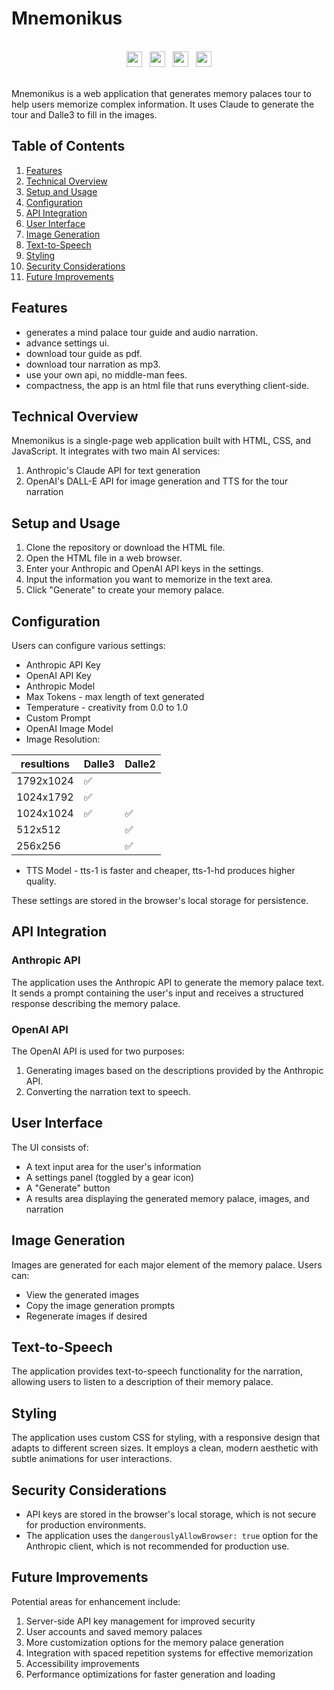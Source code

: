 # Mnemonikus

<br>
<div align="center">
  <img/ src="https://github.com/user-attachments/assets/2ca621b7-7002-4004-8d39-c14958c7d741" height="25">&nbsp;&nbsp;
  <img/ src="https://github.com/user-attachments/assets/3cd1ab55-deda-4cdd-a21e-951d91bf3231" height="25">&nbsp;&nbsp;
  <img/ src="https://github.com/user-attachments/assets/1c6b002f-cfbb-4564-b4a2-563563de1735" height="25">&nbsp;&nbsp;
  <img/ src="https://github.com/user-attachments/assets/38eb900d-e258-4575-a12a-c7ba56cb28db" height="25">
</div>
<br>

Mnemonikus is a web application that generates memory palaces tour to help users memorize complex information. It uses Claude to generate the tour and Dalle3 to fill in the images.

## Table of Contents

1. [Features](#features)
2. [Technical Overview](#technical-overview)
3. [Setup and Usage](#setup-and-usage)
4. [Configuration](#configuration)
5. [API Integration](#api-integration)
6. [User Interface](#user-interface)
7. [Image Generation](#image-generation)
8. [Text-to-Speech](#text-to-speech)
9. [Styling](#styling)
10. [Security Considerations](#security-considerations)
11. [Future Improvements](#future-improvements)

## Features

- generates a mind palace tour guide and audio narration.
- advance settings ui.
- download tour guide as pdf.
- download tour narration as mp3.
- use your own api, no middle-man fees.
- compactness, the app is an html file that runs everything client-side.

## Technical Overview

Mnemonikus is a single-page web application built with HTML, CSS, and JavaScript. It integrates with two main AI services:

1. Anthropic's Claude API for text generation
2. OpenAI's DALL-E API for image generation and TTS for the tour narration

## Setup and Usage

1. Clone the repository or download the HTML file.
2. Open the HTML file in a web browser.
3. Enter your Anthropic and OpenAI API keys in the settings.
4. Input the information you want to memorize in the text area.
5. Click "Generate" to create your memory palace.

## Configuration

Users can configure various settings:

- Anthropic API Key
- OpenAI API Key
- Anthropic Model
- Max Tokens - max length of text generated
- Temperature - creativity from 0.0 to 1.0
- Custom Prompt
- OpenAI Image Model
- Image Resolution:

| resultions | Dalle3 | Dalle2 |
|------------|--------|--------|
| 1792x1024  | ✅      |        |
| 1024x1792  | ✅      |        |
| 1024x1024  | ✅      | ✅      |
| 512x512    |        | ✅      |
| 256x256    |        | ✅      |

- TTS Model - tts-1 is faster and cheaper, tts-1-hd produces higher quality.

These settings are stored in the browser's local storage for persistence.

## API Integration

### Anthropic API

The application uses the Anthropic API to generate the memory palace text. It sends a prompt containing the user's input and receives a structured response describing the memory palace.

### OpenAI API

The OpenAI API is used for two purposes:
1. Generating images based on the descriptions provided by the Anthropic API.
2. Converting the narration text to speech.

## User Interface

The UI consists of:

- A text input area for the user's information
- A settings panel (toggled by a gear icon)
- A "Generate" button
- A results area displaying the generated memory palace, images, and narration

## Image Generation

Images are generated for each major element of the memory palace. Users can:

- View the generated images
- Copy the image generation prompts
- Regenerate images if desired

## Text-to-Speech

The application provides text-to-speech functionality for the narration, allowing users to listen to a description of their memory palace.

## Styling

The application uses custom CSS for styling, with a responsive design that adapts to different screen sizes. It employs a clean, modern aesthetic with subtle animations for user interactions.

## Security Considerations

- API keys are stored in the browser's local storage, which is not secure for production environments.
- The application uses the `dangerouslyAllowBrowser: true` option for the Anthropic client, which is not recommended for production use.

## Future Improvements

Potential areas for enhancement include:

1. Server-side API key management for improved security
2. User accounts and saved memory palaces
3. More customization options for the memory palace generation
4. Integration with spaced repetition systems for effective memorization
5. Accessibility improvements
6. Performance optimizations for faster generation and loading
